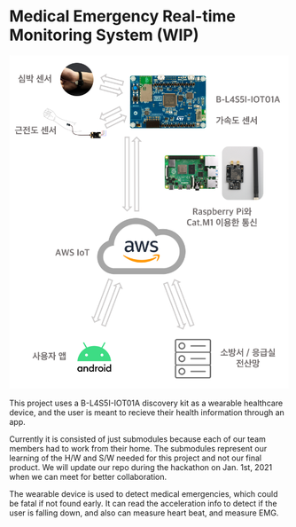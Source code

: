 # Medical Emergency Real-time Monitoring System (WIP)

![시스템 구성도](https://github.com/Hey-Doc/shh2021_hey-doc/blob/master/시스템%20구성도.png?raw=true)

This project uses a B-L4S5I-IOT01A discovery kit as a wearable healthcare device, and the user is meant to recieve their health information through an app.

Currently it is consisted of just submodules because each of our team members had to work from their home. The submodules represent our learning of the H/W and S/W needed for this project and not our final product. We will update our repo during the hackathon on Jan. 1st, 2021 when we can meet for better collaboration.

The wearable device is used to detect medical emergencies, which could be fatal if not found early. It can read the acceleration info to detect if the user is falling down, and also can measure heart beat, and measure EMG.
